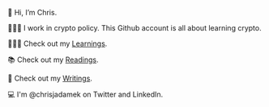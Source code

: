👋 Hi, I’m Chris.  

👨🏻‍💻 I work in crypto policy. This Github account is all about learning crypto.

🧑🏻‍🏫 Check out my [Learnings](https://github.com/ChrisJAdamek/cryptoTools).

📚 Check out my [Readings](/readingList.md). 

📝 Check out my [Writings](/writingList.md).

💻 I'm @chrisjadamek on Twitter and LinkedIn. 


